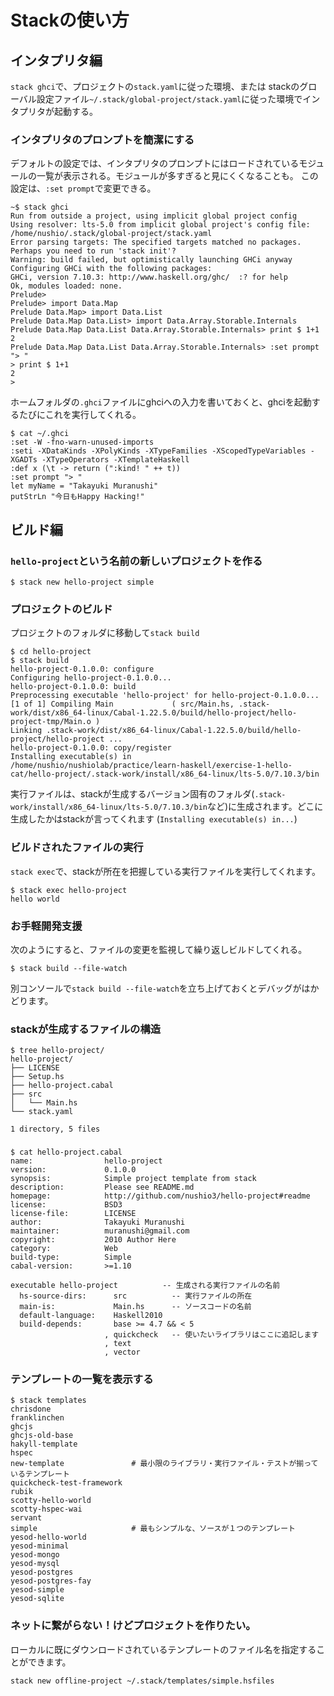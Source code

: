 # Stackの使い方

## インタプリタ編

`stack ghci`で、プロジェクトの`stack.yaml`に従った環境、または
stackのグローバル設定ファイル`~/.stack/global-project/stack.yaml`に従った環境でインタプリタが起動する。

### インタプリタのプロンプトを簡潔にする

デフォルトの設定では、インタプリタのプロンプトにはロードされているモジュールの一覧が表示される。モジュールが多すぎると見にくくなることも。
この設定は、`:set prompt`で変更できる。

```
~$ stack ghci
Run from outside a project, using implicit global project config
Using resolver: lts-5.0 from implicit global project's config file: /home/nushio/.stack/global-project/stack.yaml
Error parsing targets: The specified targets matched no packages.
Perhaps you need to run 'stack init'?
Warning: build failed, but optimistically launching GHCi anyway
Configuring GHCi with the following packages:
GHCi, version 7.10.3: http://www.haskell.org/ghc/  :? for help
Ok, modules loaded: none.
Prelude>
Prelude> import Data.Map
Prelude Data.Map> import Data.List
Prelude Data.Map Data.List> import Data.Array.Storable.Internals
Prelude Data.Map Data.List Data.Array.Storable.Internals> print $ 1+1
2
Prelude Data.Map Data.List Data.Array.Storable.Internals> :set prompt "> "
> print $ 1+1
2
>
```

ホームフォルダの`.ghci`ファイルにghciへの入力を書いておくと、ghciを起動するたびにこれを実行してくれる。
```
$ cat ~/.ghci
:set -W -fno-warn-unused-imports
:seti -XDataKinds -XPolyKinds -XTypeFamilies -XScopedTypeVariables -XGADTs -XTypeOperators -XTemplateHaskell
:def x (\t -> return (":kind! " ++ t))
:set prompt "> "
let myName = "Takayuki Muranushi"
putStrLn "今日もHappy Hacking!"
```

## ビルド編

### `hello-project`という名前の新しいプロジェクトを作る
````
$ stack new hello-project simple
````

### プロジェクトのビルド
プロジェクトのフォルダに移動して`stack build`
````
$ cd hello-project
$ stack build
hello-project-0.1.0.0: configure
Configuring hello-project-0.1.0.0...
hello-project-0.1.0.0: build
Preprocessing executable 'hello-project' for hello-project-0.1.0.0...
[1 of 1] Compiling Main             ( src/Main.hs, .stack-work/dist/x86_64-linux/Cabal-1.22.5.0/build/hello-project/hello-project-tmp/Main.o )
Linking .stack-work/dist/x86_64-linux/Cabal-1.22.5.0/build/hello-project/hello-project ...
hello-project-0.1.0.0: copy/register
Installing executable(s) in
/home/nushio/nushiolab/practice/learn-haskell/exercise-1-hello-cat/hello-project/.stack-work/install/x86_64-linux/lts-5.0/7.10.3/bin
````
実行ファイルは、stackが生成するバージョン固有のフォルダ(`.stack-work/install/x86_64-linux/lts-5.0/7.10.3/bin`など)に生成されます。どこに生成したかはstackが言ってくれます (`Installing executable(s) in...`)

### ビルドされたファイルの実行

`stack exec`で、stackが所在を把握している実行ファイルを実行してくれます。

````
$ stack exec hello-project
hello world
````

### お手軽開発支援

次のようにすると、ファイルの変更を監視して繰り返しビルドしてくれる。
````
$ stack build --file-watch
````
別コンソールで`stack build --file-watch`を立ち上げておくとデバッグがはかどります。



### stackが生成するファイルの構造

````
$ tree hello-project/
hello-project/
├── LICENSE
├── Setup.hs
├── hello-project.cabal
├── src
│   └── Main.hs
└── stack.yaml

1 directory, 5 files
````
###

```
$ cat hello-project.cabal
name:                hello-project
version:             0.1.0.0
synopsis:            Simple project template from stack
description:         Please see README.md
homepage:            http://github.com/nushio3/hello-project#readme
license:             BSD3
license-file:        LICENSE
author:              Takayuki Muranushi
maintainer:          muranushi@gmail.com
copyright:           2010 Author Here
category:            Web
build-type:          Simple
cabal-version:       >=1.10

executable hello-project　　　　　　-- 生成される実行ファイルの名前
  hs-source-dirs:      src          -- 実行ファイルの所在
  main-is:             Main.hs      -- ソースコードの名前
  default-language:    Haskell2010
  build-depends:       base >= 4.7 && < 5
                     , quickcheck   -- 使いたいライブラリはここに追記します
                     , text
                     , vector
```


### テンプレートの一覧を表示する
````
$ stack templates
chrisdone
franklinchen
ghcjs
ghcjs-old-base
hakyll-template
hspec
new-template               # 最小限のライブラリ・実行ファイル・テストが揃っているテンプレート
quickcheck-test-framework
rubik
scotty-hello-world
scotty-hspec-wai
servant
simple                     # 最もシンプルな、ソースが１つのテンプレート
yesod-hello-world
yesod-minimal
yesod-mongo
yesod-mysql
yesod-postgres
yesod-postgres-fay
yesod-simple
yesod-sqlite
````

### ネットに繋がらない！けどプロジェクトを作りたい。

ローカルに既にダウンロードされているテンプレートのファイル名を指定することができます。

```
stack new offline-project ~/.stack/templates/simple.hsfiles
```
